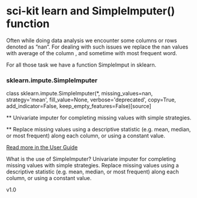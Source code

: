 # sci-kit learn and SimpleImputer() function

Often while doing data analysis we encounter some columns or rows denoted as “nan”. For dealing with such issues we replace the nan values with average of the column , and sometime with most frequent word.

For all those task we have a function SimpleImput in sklearn.



### sklearn.impute.SimpleImputer

class sklearn.impute.SimpleImputer(*, missing_values=nan, strategy='mean', fill_value=None, verbose='deprecated', copy=True, add_indicator=False, keep_empty_features=False)[source]

**    Univariate imputer for completing missing values with simple strategies.

**    Replace missing values using a descriptive statistic (e.g. mean, median, or most frequent) along each column, or using a constant value.

[Read more in the User Guide](https://scikit-learn.org/stable/modules/impute.html#impute)


What is the use of SimpleImputer?
Univariate imputer for completing missing values with simple strategies. Replace missing values using a descriptive statistic (e.g. mean, median, or most frequent) along each column, or using a constant value.


v1.0
